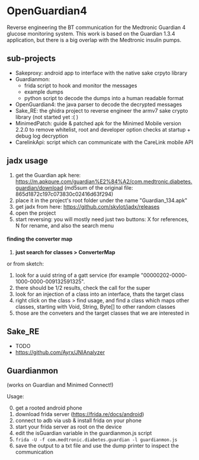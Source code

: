 # OpenGuardian4

Reverse engineering the BT communication for the Medtronic Guardian 4 glucose monitoring system. This work is based on the Guardian 1.3.4 application, but there is a big overlap with the Medtronic insulin pumps. 

## sub-projects
- Sakeproxy: android app to interface with the native sake crpyto library
- Guardianmon: 
	- frida script to hook and monitor the messages
	- example dumps 
	- python script to decode the dumps into a human readable format
- OpenGuardian4: the java parser to decode the decrypted messages
- Sake_RE: the ghidra project to reverse engineer the armv7 sake crypto library (not started yet :( )
- MinimedPatch: guide & patched apk for the Minimed Mobile version 2.2.0 to remove whitelist, root and developer option checks at startup + debug log decryption
- CarelinkApi: script which can communicate with the CareLink mobile API

## jadx usage
1. get the Guardian apk here: https://m.apkpure.com/guardian%E2%84%A2/com.medtronic.diabetes.guardian/download
	(md5sum of the original file: 865d1872c197c073830c02416d63f294)
2. place it in the project's root folder under the name "Guardian_134.apk"
3. get jadx from here: https://github.com/skylot/jadx/releases
4. open the project
5. start reversing: you will mostly need just two buttons: X for references, N for rename, and also the search menu

#### finding the converter map

1.  **just search for classes > ConverterMap** 

or from sketch:


1. look for a uuid string of a gatt service (for example "00000202-0000-1000-0000-009132591325".
2. there should be 1/2 results, check the call for the super
3. look for an injection of a class into an interface, thats the target class
4. right click on the class > find usage, and find a class which maps other classes, starting with Void, String, Byte[] to other random classes
5. those are the conveters and the target classes that we are interested in


## Sake_RE
- TODO
- https://github.com/Ayrx/JNIAnalyzer

## Guardianmon
(works on Guardian and Minimed Connect!)

Usage: 

0. get a rooted android phone
1. download frida server (https://frida.re/docs/android)
3. connect to adb via usb & install frida on your phone
4. start your frida server as root on the device
5. edit the isGuardian variable in the guardianmon.js script 
6. `frida -U -f com.medtronic.diabetes.guardian -l guardianmon.js`
7. save the output to a txt file and use the dump printer to inspect the communication
